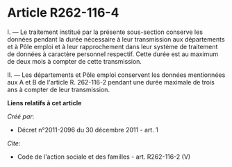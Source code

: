 # Article R262-116-4

I. ― Le traitement institué par la présente sous-section conserve les données pendant la durée nécessaire à leur transmission
aux départements et à Pôle emploi et à leur rapprochement dans leur système de traitement de données à caractère personnel
respectif. Cette durée est au maximum de deux mois à compter de cette transmission. 

II. ― Les départements et Pôle emploi conservent les données mentionnées aux A et B de l'article R. 262-116-2 pendant une
durée maximale de trois ans à compter de leur transmission.

**Liens relatifs à cet article**

_Créé par_:

  - Décret n°2011-2096 du 30 décembre 2011 - art. 1

_Cite_:

  - Code de l'action sociale et des familles - art. R262-116-2 (V)
